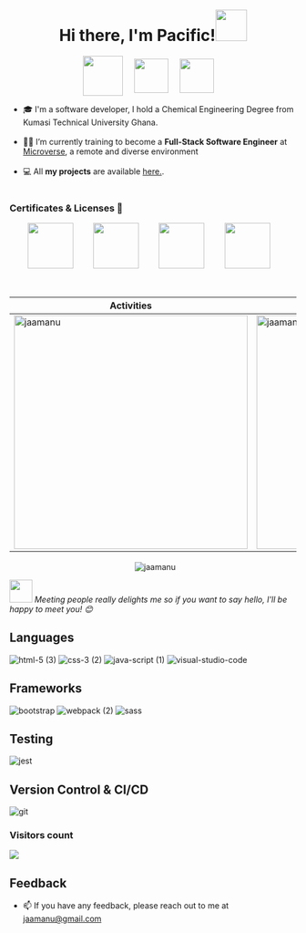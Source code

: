 <h1 align="center">Hi there, I'm Pacific!<img src="https://github.com/mitul3737/mitul3737/blob/main/Wave.gif" height="55px" width="55px"></h1>

<!-- Social icons section -->
<p align="center">
 <a  href="https://www.linkedin.com/in/jamesasibeymanu/"  target="_blank">
<img  align="center"  src="https://user-images.githubusercontent.com/98466955/195613046-9ecccd6e-b96e-45f9-84b2-c7ea1086479f.gif" height="70"  width="70"  /></a>
&#8287;&#8287;&#8287;
<a  href="https://twitter.com/JamesAsibeyManu"  target="_blank">
<img  align="center"  src="https://user-images.githubusercontent.com/98466955/195566671-f3328fbe-1b77-4500-b6fb-b9d92fa9c011.gif" height="60"  width="60"  /></a>
&#8287;&#8287;&#8287;
<a href="mailto:jaamanu@gmail.com" target="_blank">
<img  align="center"  src="https://user-images.githubusercontent.com/98466955/195565804-e5ee1df3-f584-4b6a-af87-581db17d3d77.gif"  height="60"  width="60"  /></a> 
&#8287;&#8287;&#8287;

- 🎓 I'm a software developer, I hold a Chemical Engineering Degree from Kumasi Technical University Ghana.</br><br>
-  👩‍💻 I’m currently training to become a **Full-Stack Software Engineer** at 
[Microverse](https://www.microverse.org/), a remote and diverse environment<br></br>
- 💻 All **my projects** are available [here.](https://github.com/jaamanu?tab=repositories).<br><br>

### Certificates & Licenses 🥇
 <p align="left">
   &nbsp; &nbsp; &nbsp; &nbsp; <a href="https://www.credential.net/92024a07-e111-4029-af67-f44598081c8a#gs.fin7fz" target="blank"><img src="https://user-images.githubusercontent.com/98466955/195572972-55d4ac48-a8b3-4ce6-ac6c-b5fa18b7eff4.png" width="80"></a> 
    &nbsp; &nbsp; &nbsp; &nbsp; <a href="https://www.credential.net/8a4b8512-445f-49c1-a97e-6f2576c9edb3#gs.ficvyo" target="blank"><img src="https://user-images.githubusercontent.com/98466955/195572345-2ed06552-1533-41c5-b646-e32254595890.png" width="80"></a> 
   &nbsp; &nbsp; &nbsp; &nbsp; <a href="https://www.udemy.com/certificate/UC-4789aaae-6c97-47eb-94e1-dbe6627d52e1/" target="blank"><img src="https://user-images.githubusercontent.com/98466955/195573897-0fcc27af-8399-4a54-9776-f22b5d7c8396.jpeg" width="80"></a>
  &nbsp; &nbsp; &nbsp; &nbsp; <a href="https://coursera.org/share/90cbfea5fde05e09ee38365b10d6334b" target="blank"><img src="https://user-images.githubusercontent.com/98466955/195579521-3d98a2b5-e214-4ee9-ad07-d96468f3d817.jpeg" width="80"></a>

 </p>   
  

<p align="center">&nbsp;
 
| Activities  |   Languages  |
| ----------- | ------------ |
| <img align="center" src="https://github-readme-stats.vercel.app/api?username=jaamanu&show_icons=true&theme=tokyonight" alt="jaamanu" width="410" /> | <img align="center" src="https://github-readme-stats.vercel.app/api/top-langs?username=jaamanu&show_icons=true&theme=tokyonight&layout=compact" alt="jaamanu" width="410" />|
</p>
<p align="center">&nbsp;
<img  width:"500" align="center" src="https://github-readme-streak-stats.herokuapp.com/?user=jaamanu&" alt="jaamanu" />
  </p>
<img  src="https://media.giphy.com/media/LnQjpWaON8nhr21vNW/giphy.gif" width="40"> <em>Meeting people really delights me so if you want to say hello, I'll be happy to meet you! 😊 </em>



## Languages 
![html-5 (3)](https://user-images.githubusercontent.com/98466955/195468583-f1d0a3cc-e0d1-4626-8b11-10f58a3d8486.png)
![css-3 (2)](https://user-images.githubusercontent.com/98466955/195469125-5644400c-732b-4a43-a4e0-8c9213d84743.png)
![java-script (1)](https://user-images.githubusercontent.com/98466955/195469780-9aed5f72-82d8-4a93-ad21-2b6327b47b32.png)
![visual-studio-code](https://user-images.githubusercontent.com/98466955/195476626-69c30c8b-ca99-4e6d-88dc-1c9bad957454.png)

## Frameworks
![bootstrap](https://user-images.githubusercontent.com/98466955/195473368-f4b048b7-e3af-4cd3-a90f-f85834d4628a.png)
![webpack (2)](https://user-images.githubusercontent.com/98466955/195474253-40bebee2-5e4c-4503-8875-629961cd7b15.png)
![sass](https://user-images.githubusercontent.com/98466955/195476359-9250572e-a9c4-4f56-b400-aa49b9676403.png)


## Testing
![jest](https://user-images.githubusercontent.com/98466955/195473686-757890dd-97c6-414f-8d88-37ed3e6dfba4.png)

## Version Control & CI/CD
![git](https://user-images.githubusercontent.com/98466955/195476809-1dbe8838-a259-4cd5-a520-08a2d73a5b3d.png)


<h3> Visitors count </h3>
<img src="https://profile-counter.glitch.me/jaamanu/count.svg" /><br/>


## Feedback

- 📫 If you have any feedback, please reach out to me at jaamanu@gmail.com
